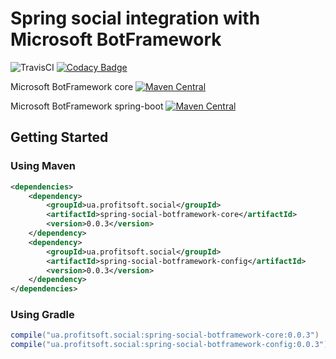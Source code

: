 # Spring social integration with Microsoft BotFramework
![TravisCI](https://travis-ci.org/antonleliuk/spring-social-botFramework.svg?branch=master)
[![Codacy Badge](https://api.codacy.com/project/badge/Grade/d8c5d43477e944678b7815ee9d52c41a)](https://www.codacy.com/app/antonleliuk/spring-social-botFramework?utm_source=github.com&amp;utm_medium=referral&amp;utm_content=antonleliuk/spring-social-botFramework&amp;utm_campaign=Badge_Grade)

Microsoft BotFramework core 
[![Maven Central](https://maven-badges.herokuapp.com/maven-central/ua.profitsoft.social/spring-social-botFramework-core/badge.svg)](https://maven-badges.herokuapp.com/maven-central/ua.profitsoft.social/spring-social-botFramework-core)

Microsoft BotFramework spring-boot
[![Maven Central](https://maven-badges.herokuapp.com/maven-central/ua.profitsoft.social/spring-social-botFramework-config/badge.svg)](https://maven-badges.herokuapp.com/maven-central/ua.profitsoft.social/spring-social-botFramework-config)

## Getting Started
### Using Maven
```xml
<dependencies>
    <dependency>
        <groupId>ua.profitsoft.social</groupId>
        <artifactId>spring-social-botframework-core</artifactId>
        <version>0.0.3</version>
    </dependency>
    <dependency>
        <groupId>ua.profitsoft.social</groupId>
        <artifactId>spring-social-botframework-config</artifactId>
        <version>0.0.3</version>
    </dependency>
</dependencies>

```

### Using Gradle
```groovy
compile("ua.profitsoft.social:spring-social-botframework-core:0.0.3")
compile("ua.profitsoft.social:spring-social-botframework-config:0.0.3")
```